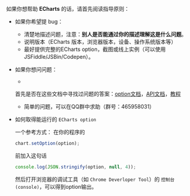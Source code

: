 如果你想帮助 **ECharts** 的话，请首先阅读指导原则：

- 如果你希望提 bug：

    - 清楚地描述问题，注意：**别人是否能通过你的描述理解这是什么问题**。
    - 说明版本（ECharts 版本，浏览器版本，设备、操作系统版本等）
    - 最好提供完整的ECharts option，截图或线上实例（可以使用JSFiddle/JSBin/Codepen）。

- 如果你想问问题：

    -
    首先是否在这些文档中寻找过问题的答案：[option文档](http://echarts.baidu.com/option.html)，[API文档](http://echarts.baidu.com/api.html)，[教程](http://echarts.baidu.com/tutorial.html)
    - 简单的问题，可以在QQ群中求助（群号：465958031）

- 如何取得能运行的 `ECharts option`

  一个参考方式：
  在你的程序的
  ```javascript 
  chart.setOption(option); 
  ``` 
  前加入这句话
  ```javascript 
  console.log(JSON.stringify(option, null, 4));
  ```

  然后打开浏览器的调试工具（如 `Chrome Deverloper Tool`）的 `控制台(console)`，可以得到option输出。

